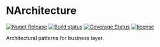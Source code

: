 # NArchitecture

[![Nuget Release](https://img.shields.io/nuget/v/NArchitecture.svg)](https://www.nuget.org/packages/NArchitecture/)
[![Build status](https://ci.appveyor.com/api/projects/status/x9vt5uaaadesfpvg?svg=true)](https://ci.appveyor.com/project/Myslik/narchitecture)
[![Coverage Status](https://coveralls.io/repos/github/Myslik/NArchitecture/badge.svg)](https://coveralls.io/github/Myslik/NArchitecture)
[![license](https://img.shields.io/github/license/mashape/apistatus.svg)](https://github.com/Myslik/NArchitecture/blob/master/LICENSE)

Architectural patterns for business layer.
